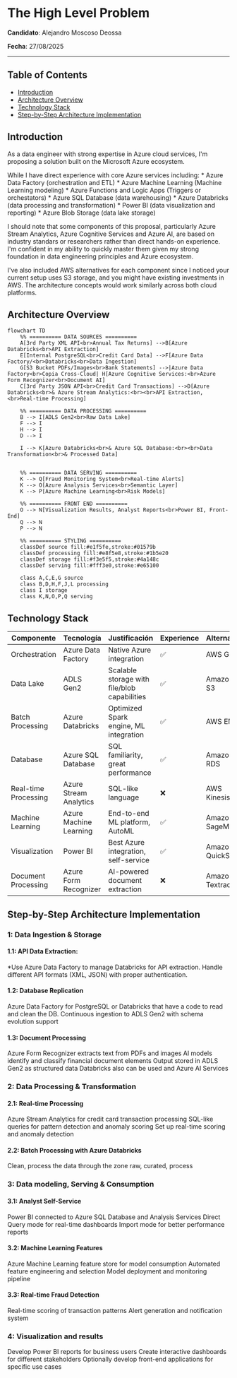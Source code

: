 # The High Level Problem

**Candidato**: Alejandro Moscoso Deossa

**Fecha**: 27/08/2025

---
## Table of Contents
* [Introduction](#introduction)
* [Architecture Overview](#architecture-overview)
* [Technology Stack](#technology-stack)
* [Step-by-Step Architecture Implementation](#step-by-step-architecture-implementation)
 
## Introduction
As a data engineer with strong expertise in Azure cloud services, I'm proposing a solution built on the Microsoft Azure ecosystem.

While I have direct experience with core Azure services including:
    * Azure Data Factory (orchestration and ETL)
    * Azure Machine Learning (Machine Learning modeling)
    * Azure Functions and Logic Apps (Triggers or orchestators)
    * Azure SQL Database (data warehousing)
    * Azure Databricks (data processing and transformation)
    * Power BI (data visualization and reporting)
    * Azure Blob Storage (data lake storage)

I should note that some components of this proposal, particularly Azure Stream Analytics, Azure Cognitive Services and Azure AI, are based on industry standars or researchers rather than direct hands-on experience. I'm confident in my ability to quickly master them given my strong foundation in data engineering principles and Azure ecosystem.

I've also included AWS alternatives for each component since I noticed your current setup uses S3 storage, and you might have existing investments in AWS. The architecture concepts would work similarly across both cloud platforms.

## Architecture Overview

```mermaid
flowchart TD
    %% ========== DATA SOURCES ==========
    A[3rd Party XML API<br>Annual Tax Returns] -->B[Azure Databricks<br>API Extraction]
    E[Internal PostgreSQL<br>Credit Card Data] -->F[Azure Data Factory/<br>Databricks<br>Data Ingestion]
    G[S3 Bucket PDFs/Images<br>Bank Statements] -->|Azure Data Factory<br>Copia Cross-Cloud| H[Azure Cognitive Services:<br>Azure Form Recognizer<br>Document AI]
    C[3rd Party JSON API<br>Credit Card Transactions] -->D[Azure Databricks<br>& Azure Stream Analytics:<br><br>API Extraction, <br>Real-time Processing]
    
    %% ========== DATA PROCESSING ==========
    B --> I[ADLS Gen2<br>Raw Data Lake]
    F --> I
    H --> I
    D --> I
    
    I --> K[Azure Databricks<br>& Azure SQL Database:<br><br>Data Transformation<br>& Processed Data]
    
    
    %% ========== DATA SERVING ==========
    K --> Q[Fraud Monitoring System<br>Real-time Alerts]
    K --> O[Azure Analysis Services<br>Semantic Layer]
    K --> P[Azure Machine Learning<br>Risk Models]

    %% ========== FRONT END ==========
    O --> N[Visualization Results, Analyst Reports<br>Power BI, Front-End]
    Q --> N
    P --> N

    %% ========== STYLING ==========
    classDef source fill:#e1f5fe,stroke:#01579b
    classDef processing fill:#e8f5e8,stroke:#1b5e20
    classDef storage fill:#f3e5f5,stroke:#4a148c
    classDef serving fill:#fff3e0,stroke:#e65100
    
    class A,C,E,G source
    class B,D,H,F,J,L processing
    class I storage
    class K,N,O,P,Q serving
```

## Technology Stack

| Componente | Tecnología | Justificación | Experience | Alternativa |
|------------|------------|---------------|---------------|---------------|
| Orchestration | Azure Data Factory | Native Azure integration | ✅ | AWS Glue
| Data Lake | ADLS Gen2 | Scalable storage with file/blob capabilities | ✅ | Amazon S3
| Batch Processing | Azure Databricks | Optimized Spark engine, ML integration | ✅ | AWS EMR
| Database | Azure SQL Database | SQL familiarity, great performance | ✅ | Amazon RDS
| Real-time Processing | Azure Stream Analytics | SQL-like language | ❌| AWS Kinesis
| Machine Learning | Azure Machine Learning | End-to-end ML platform, AutoML | ✅ | Amazon SageMaker
| Visualization | Power BI | Best Azure integration, self-service | ✅ | Amazon QuickSight
| Document Processing | Azure Form Recognizer | AI-powered document extraction | ❌ | Amazon Textract

## Step-by-Step Architecture Implementation
### 1: Data Ingestion & Storage
#### 1.1: API Data Extraction:
*Use Azure Data Factory to manage Databricks for API extraction. Handle different API formats (XML, JSON) with proper authentication.
#### 1.2: Database Replication
Azure Data Factory for PostgreSQL or Databricks that have a code to read and clean the DB.
Continuous ingestion to ADLS Gen2 with schema evolution support
#### 1.3: Document Processing
Azure Form Recognizer extracts text from PDFs and images
AI models identify and classify financial document elements
Output stored in ADLS Gen2 as structured data
Databricks also can be used and Azure AI Services
### 2: Data Processing & Transformation
#### 2.1: Real-time Processing
Azure Stream Analytics for credit card transaction processing
SQL-like queries for pattern detection and anomaly scoring
Set up real-time scoring and anomaly detection
#### 2.2: Batch Processing with Azure Databricks
Clean, process the data through the zone raw, curated, process
### 3: Data modeling, Serving & Consumption
#### 3.1: Analyst Self-Service
Power BI connected to Azure SQL Database and Analysis Services
Direct Query mode for real-time dashboards
Import mode for better performance reports
#### 3.2: Machine Learning Features
Azure Machine Learning feature store for model consumption
Automated feature engineering and selection
Model deployment and monitoring pipeline
#### 3.3: Real-time Fraud Detection
Real-time scoring of transaction patterns
Alert generation and notification system
### 4: Visualization and results
Develop Power BI reports for business users
Create interactive dashboards for different stakeholders
Optionally develop front-end applications for specific use cases